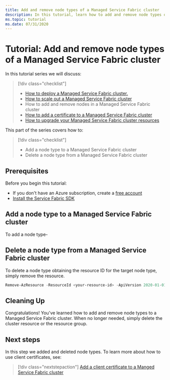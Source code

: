 ```yaml
---
title: Add and remove node types of a Managed Service Fabric cluster
description: In this tutorial, learn how to add and remove node types of a Managed Service Fabric cluster.
ms.topic: tutorial
ms.date: 07/31/2020
---
```


# Tutorial: Add and remove node types of a Managed Service Fabric cluster

In this tutorial series we will discuss:

> [!div class="checklist"]
> * [How to deploy a Managed Service Fabric cluster.](tutorial-managed-cluster-deploy.md) 
> * [How to scale out a Managed Service Fabric cluster](tutorial-managed-cluster-scale.md)
> * How to add and remove nodes in a Managed Service Fabric cluster
> * [How to add a certificate to a Managed Service Fabric cluster](tutorial-managed-cluster-certificate.md)
> * [How to upgrade your Managed Service Fabric cluster resources](tutorial-managed-cluster-upgrade.md)

This part of the series covers how to:

> [!div class="checklist"]
> * Add a node type to a Managed Service Fabric cluster
> * Delete a node type from a Managed Service Fabric cluster

## Prerequisites

Before you begin this tutorial:
* If you don't have an Azure subscription, create a [free account](https://azure.microsoft.com/free/?WT.mc_id=A261C142F)
* [Install the Service Fabric SDK](service-fabric-get-started.md)

## Add a node type to a Managed Service Fabric cluster

To add a node type-

## Delete a node type from a Managed Service Fabric cluster

To delete a node type obtaining the resource ID for the target node type, simply remove the resource.

```powershell
Remove-AzResource -ResourceId <your-resource-id> -ApiVersion 2020-01-01-preview
```

## Cleaning Up

Congratulations! You've learned how to add and remove node types to a Managed Service Fabric cluster. When no longer needed, simply delete the cluster resource or the resource group.

## Next steps

In this step we added and deleted node types. To learn more about how to use client certificates, see:

> [!div class="nextstepaction"]
> [Add a client certificate to a Manged Service Fabric cluster](./tutorial-managed-cluster-certificate.md)